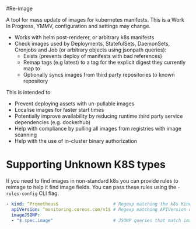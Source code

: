 #Re-image

A tool for mass update of images for kubernetes manifests. This is a Work In
Progress, YMMV, configuration and settings may change.

- Works with helm post-renderer, or arbitrary k8s manifests
- Check images used by Deployments, StatefulSets, DaemonSets, Cronjobs and Job (or
  arbitrary objects using jsonpath queries):
  - Exists (prevents deploy of manifests with bad references)
  - Remap tags (e.g latest) to a tag for the explicit digest they currently map to
  - Optionally syncs images from third party repositories to known repository

This is intended to:
- Prevent deploying assets with un-pullable images
- Localise images for faster start times
- Potentially improve availability by reducing runtime third party service
  dependencies (e.g. dockerhub)
- Help with compliance by pulling all images from registries with image
  scanning
- Help with the use of in-cluster binary authorization

# Supporting Unknown K8S types

If you need to find images in non-standard k8s you can provide rules
to reimage to help it find image fields. You can pass these rules using
the `-rules-config` CLI flag. 

```yaml
- kind: ^Prometheus$                     # Regexp matching the k8s Kind of objects
  apiVersion: ^monitoring.coreos.com/v1$ # Regexp matching APIVersion of objects
  imageJSONP:
  - "$.spec.image"                       # JSONP queries that match image fields of a type
```
